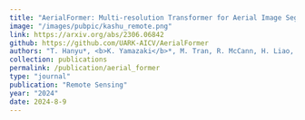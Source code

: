 ```yaml
---
title: "AerialFormer: Multi-resolution Transformer for Aerial Image Segmentation"
image: "/images/pubpic/kashu_remote.png"
link: https://arxiv.org/abs/2306.06842
github: https://github.com/UARK-AICV/AerialFormer
authors: "T. Hanyu*, <b>K. Yamazaki</b>*, M. Tran, R. McCann, H. Liao, C. Rainwater, M. Adkins, J. Cothren, N. Le"
collection: publications
permalink: /publication/aerial_former
type: "journal"
publication: "Remote Sensing"
year: "2024"
date: 2024-8-9
---
```

